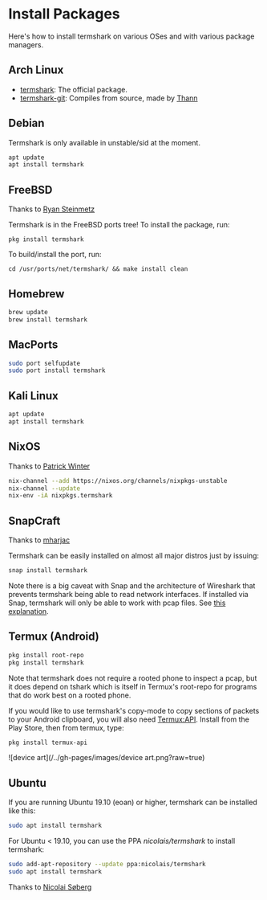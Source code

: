 # Install Packages

Here's how to install termshark on various OSes and with various package managers.

## Arch Linux

- [termshark](https://archlinux.org/packages/extra/x86_64/termshark/): The
   official package.
- [termshark-git](https://aur.archlinux.org/packages/termshark-git): Compiles
  from source, made by [Thann](https://github.com/Thann)

## Debian

Termshark is only available in unstable/sid at the moment.

```bash
apt update
apt install termshark
```

## FreeBSD

Thanks to [Ryan Steinmetz](https://github.com/zi0r)

Termshark is in the FreeBSD ports tree! To install the package, run:

`pkg install termshark`

To build/install the port, run:

`cd /usr/ports/net/termshark/ && make install clean`

## Homebrew

```bash
brew update
brew install termshark
```

## MacPorts

```bash
sudo port selfupdate
sudo port install termshark
```

## Kali Linux

```bash
apt update
apt install termshark
```

## NixOS

Thanks to [Patrick Winter](https://github.com/winpat)

```bash
nix-channel --add https://nixos.org/channels/nixpkgs-unstable
nix-channel --update
nix-env -iA nixpkgs.termshark
```

## SnapCraft

Thanks to [mharjac](https://github.com/mharjac)

Termshark can be easily installed on almost all major distros just by issuing:

```bash
snap install termshark
```

Note there is a big caveat with Snap and the architecture of Wireshark that prevents termshark being able to read network interfaces. If installed via Snap, termshark will only be able to work with pcap files. See [this explanation](https://forum.snapcraft.io/t/wireshark-and-setcap/9629/6).

## Termux (Android)

```bash
pkg install root-repo
pkg install termshark
```

Note that termshark does not require a rooted phone to inspect a pcap, but it does depend on tshark which is itself in Termux's root-repo for programs that do work best on a rooted phone.

If you would like to use termshark's copy-mode to copy sections of packets to your Android clipboard, you will also need [Termux:API](https://play.google.com/store/apps/details?id=com.termux.api&hl=en_US). Install from the Play Store, then from termux, type:

```bash
pkg install termux-api
```

![device art](/../gh-pages/images/device art.png?raw=true)

## Ubuntu

If you are running Ubuntu 19.10 (eoan) or higher, termshark can be installed like this:

```bash
sudo apt install termshark
```

For Ubuntu < 19.10, you can use the PPA _nicolais/termshark_ to install termshark:

```bash
sudo add-apt-repository --update ppa:nicolais/termshark
sudo apt install termshark
```

Thanks to [Nicolai Søberg](https://github.com/NicolaiSoeborg)
